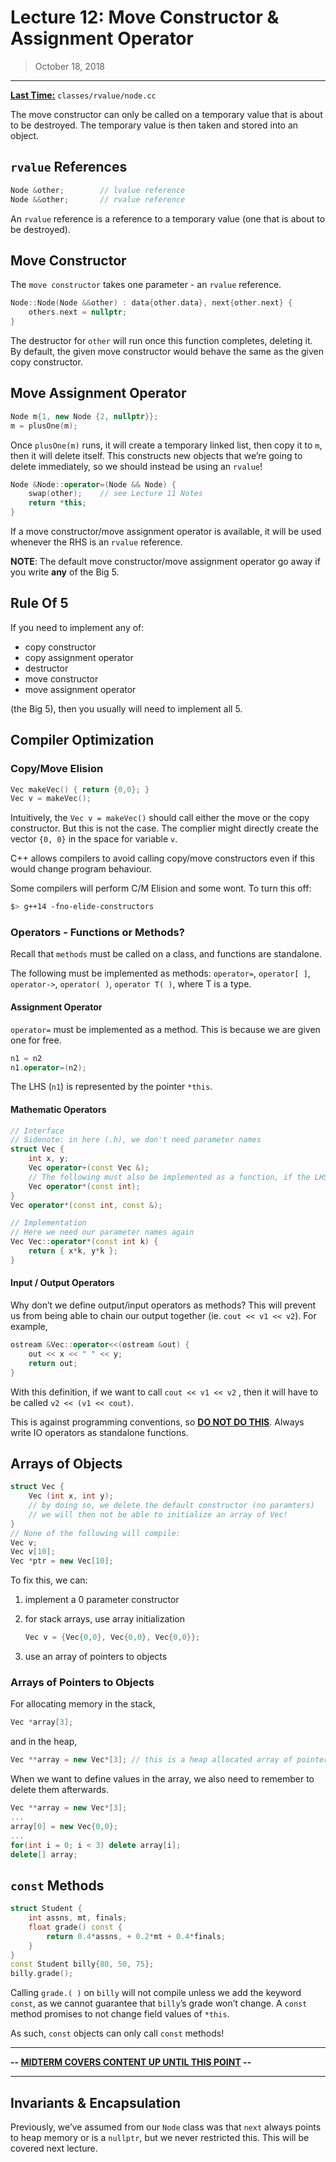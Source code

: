 # Lecture 12: Move Constructor & Assignment Operator

> October 18, 2018

---

**<u>Last Time:</u>** `classes/rvalue/node.cc`

The move constructor can only be called on a temporary value that is about to be destroyed. The temporary value is then taken and stored into an object.

## `rvalue` References

```c++
Node &other;		// lvalue reference
Node &&other;		// rvalue reference
```

An 	`rvalue` reference is a reference to a temporary value (one that is about to be destroyed).

## Move Constructor

The `move constructor` takes one parameter - an `rvalue` reference. 

```c++
Node::Node(Node &&other) : data{other.data}, next{other.next} {
    others.next = nullptr;
}
```

The destructor for `other` will run once this function completes, deleting it. By default, the given move constructor would behave the same as the given copy constructor.

## Move Assignment Operator

```c++
Node m{1, new Node {2, nullptr}};
m = plusOne(m);
```

Once `plusOne(m)` runs, it will create a temporary linked list, then copy it to `m`, then it will delete itself. This constructs new objects that we’re going to delete immediately, so we should instead be using an `rvalue`!

```c++
Node &Node::operator=(Node && Node) {
    swap(other); 	// see Lecture 11 Notes
    return *this;
}
```

If a move constructor/move assignment operator is available, it will be used whenever the RHS is an `rvalue` reference. 

**NOTE**: The default move constructor/move assignment operator go away if you write **any** of the Big 5.

## Rule Of 5

If you need to implement any of:

- copy constructor
- copy assignment operator
- destructor
- move constructor
- move assignment operator

(the Big 5), then you usually will need to implement all 5.

## Compiler Optimization

### Copy/Move Elision

```c++
Vec makeVec() { return {0,0}; }
Vec v = makeVec(); 
```

Intuitively, the `Vec v = makeVec()` should call either the move or the copy constructor. But this is not the case. The complier might directly create the vector `{0, 0}` in the space for variable `v`. 

C++ allows compilers to avoid calling copy/move constructors even if this would change program behaviour.

Some compilers will perform C/M Elision and some wont. To turn this off:

```bash
$> g++14 -fno-elide-constructors
```

### Operators - Functions or Methods?

Recall that `methods` must be called on a class, and functions are standalone.

The following must be implemented as methods: `operator=`, `operator[ ]`, `operator->`, `operator( )`, `operator T( )`, where T is a type.

#### Assignment Operator

`operator=` must be implemented as a method. This is because we are given one for free.

```c++
n1 = n2
n1.operator=(n2);
```

The LHS (`n1`) is represented by the pointer `*this`.

#### Mathematic Operators

```c++
// Interface
// Sidenote: in here (.h), we don't need parameter names
struct Vec {
    int x, y;
    Vec operator+(const Vec &); 
    // The following must also be implemented as a function, if the LHS is not a Vector
    Vec operator*(const int);
}
Vec operator*(const int, const &);
```

```c++
// Implementation
// Here we need our parameter names again
Vec Vec::operator*(const int k) {
    return { x*k, y*k };
}
```

#### Input / Output Operators

Why don’t we define output/input operators as methods? This will prevent us from being able to chain our output together (ie. `cout << v1 << v2`). For example,

```c++
ostream &Vec::operator<<(ostream &out) {
    out << x << " " << y;
    return out;
}
```

With this definition, if we want to call `cout << v1 << v2` , then it will have to be called `v2 << (v1 << cout)`.

This is against programming conventions, so **<u>DO NOT DO THIS</u>**. Always write IO operators as standalone functions.

## Arrays of Objects

```c++
struct Vec {
    Vec (int x, int y);
    // by doing so, we delete the default constructor (no paramters)
    // we will then not be able to initialize an array of Vec!
}
// None of the following will compile:
Vec v;
Vec v[10];
Vec *ptr = new Vec[10];
```

To fix this, we can:

1. implement a 0 parameter constructor

2. for stack arrays, use array initialization

   ```c++
   Vec v = {Vec{0,0}, Vec{0,0}, Vec{0,0}};
   ```

3. use an array of pointers to objects

### Arrays of Pointers to Objects

For allocating memory in the stack,

```c++
Vec *array[3];
```

and in the heap,

```c++
Vec **array = new Vec*[3]; // this is a heap allocated array of pointers to Vec objects
```

When we want to define values in the array, we also need to remember to delete them afterwards.

```c++
Vec **array = new Vec*[3];
...
array[0] = new Vec{0,0};
...
for(int i = 0; i < 3) delete array[i];
delete[] array;
```

## `const` Methods

```c++
struct Student {
    int assns, mt, finals;
    float grade() const {
        return 0.4*assns, + 0.2*mt + 0.4*finals;
    }
}
const Student billy{80, 50, 75};
billy.grade(); 
```

Calling `grade.( )` on `billy` will not compile unless we add the keyword `const`, as we cannot guarantee that `billy`’s grade won’t change. A `const` method promises to not change field values of `*this`.

As such, `const` objects can only call `const` methods!

----------------------------------------------------------------------------

**-- <u>MIDTERM COVERS CONTENT UP UNTIL THIS POINT</u> --**

---

## Invariants & Encapsulation

Previously, we’ve assumed from our `Node` class was that `next` always points to heap memory or is a `nullptr`, but we never restricted this. This will be covered next lecture.